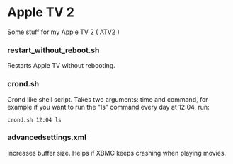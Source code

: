 Apple TV 2
==========

Some stuff for my Apple TV 2 ( ATV2 )

### restart_without_reboot.sh
Restarts Apple TV without rebooting.

### crond.sh
Crond like shell script. Takes two arguments: time and command, for example if you want to run the "ls" command every day at 12:04, run:

```crond.sh 12:04 ls```

### advancedsettings.xml
Increases buffer size. Helps if XBMC keeps crashing when playing movies. 
